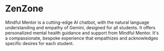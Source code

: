 # ZenZone
 Mindful Mentor is a cutting-edge AI chatbot, with the natural language understanding and empathy of Gemini, designed for all students. It offers personalized mental health guidance and support from Mindful Mentor. It's a compassionate, bespoke experience that empathizes and acknowledges specific desires for each student.
